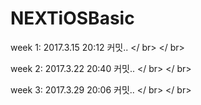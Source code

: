 # NEXTiOSBasic

week 1: 2017.3.15 20:12 커밋.. </ br> </ br>

week 2: 2017.3.22 20:40 커밋.. </ br> </ br>

week 3: 2017.3.29 20:06 커밋.. </ br> </ br>
